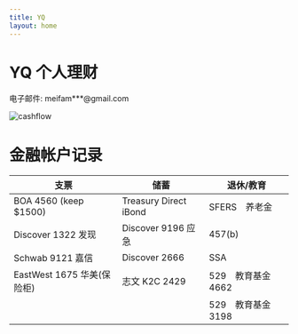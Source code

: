 ```yaml
---
title: YQ
layout: home
---
```


# YQ 个人理财

电子邮件: meifam***@gmail.com

![cashflow](../img/yq_finance.png)

# 金融帐户记录

| 支票                        | 储蓄                       | 退休/教育       
| -----------                |---                        | -----------       
| BOA 4560 (keep $1500)      |  Treasury Direct iBond    | SFERS　养老金     
| Discover 1322 发现          | Discover 9196 应急         | 457(b)           
| Schwab 9121   嘉信          |Discover 2666              | SSA              
| EastWest 1675 华美(保险柜)   | 志文 K2C  2429             | 529　教育基金 4662
|                             |                            | 529　教育基金 3198
